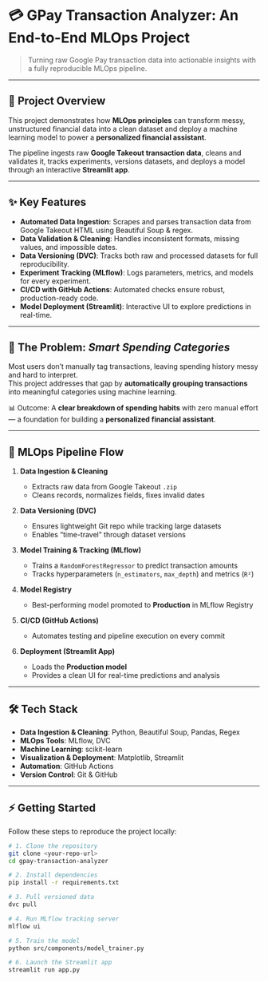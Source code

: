 # 💳 GPay Transaction Analyzer: An End-to-End MLOps Project

> Turning raw Google Pay transaction data into actionable insights with a fully reproducible MLOps pipeline.

---

## 🚀 Project Overview
This project demonstrates how **MLOps principles** can transform messy, unstructured financial data into a clean dataset and deploy a machine learning model to power a **personalized financial assistant**.  

The pipeline ingests raw **Google Takeout transaction data**, cleans and validates it, tracks experiments, versions datasets, and deploys a model through an interactive **Streamlit app**.

---

## ✨ Key Features
- **Automated Data Ingestion**: Scrapes and parses transaction data from Google Takeout HTML using Beautiful Soup & regex.  
- **Data Validation & Cleaning**: Handles inconsistent formats, missing values, and impossible dates.  
- **Data Versioning (DVC)**: Tracks both raw and processed datasets for full reproducibility.  
- **Experiment Tracking (MLflow)**: Logs parameters, metrics, and models for every experiment.  
- **CI/CD with GitHub Actions**: Automated checks ensure robust, production-ready code.  
- **Model Deployment (Streamlit)**: Interactive UI to explore predictions in real-time.  

---

## 🧩 The Problem: *Smart Spending Categories*
Most users don’t manually tag transactions, leaving spending history messy and hard to interpret.  
This project addresses that gap by **automatically grouping transactions** into meaningful categories using machine learning.  

📊 Outcome: A **clear breakdown of spending habits** with zero manual effort — a foundation for building a **personalized financial assistant**.

---

## 🔄 MLOps Pipeline Flow
1. **Data Ingestion & Cleaning**  
   - Extracts raw data from Google Takeout `.zip`  
   - Cleans records, normalizes fields, fixes invalid dates  

2. **Data Versioning (DVC)**  
   - Ensures lightweight Git repo while tracking large datasets  
   - Enables “time-travel” through dataset versions  

3. **Model Training & Tracking (MLflow)**  
   - Trains a `RandomForestRegressor` to predict transaction amounts  
   - Tracks hyperparameters (`n_estimators`, `max_depth`) and metrics (`R²`)  

4. **Model Registry**  
   - Best-performing model promoted to **Production** in MLflow Registry  

5. **CI/CD (GitHub Actions)**  
   - Automates testing and pipeline execution on every commit  

6. **Deployment (Streamlit App)**  
   - Loads the **Production model**  
   - Provides a clean UI for real-time predictions and analysis  

---

## 🛠️ Tech Stack
- **Data Ingestion & Cleaning**: Python, Beautiful Soup, Pandas, Regex  
- **MLOps Tools**: MLflow, DVC  
- **Machine Learning**: scikit-learn  
- **Visualization & Deployment**: Matplotlib, Streamlit  
- **Automation**: GitHub Actions  
- **Version Control**: Git & GitHub  

---

## ⚡ Getting Started
Follow these steps to reproduce the project locally:

```bash
# 1. Clone the repository
git clone <your-repo-url>
cd gpay-transaction-analyzer

# 2. Install dependencies
pip install -r requirements.txt

# 3. Pull versioned data
dvc pull

# 4. Run MLflow tracking server
mlflow ui

# 5. Train the model
python src/components/model_trainer.py

# 6. Launch the Streamlit app
streamlit run app.py
